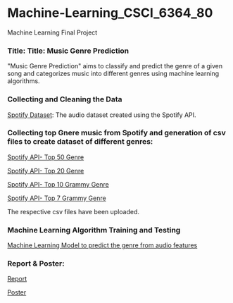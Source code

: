 # Machine-Learning_CSCI_6364_80
Machine Learning Final Project
### Title: Title: Music Genre Prediction

"Music Genre Prediction" aims to classify and predict the genre of a given song and categorizes music into different genres using machine learning algorithms. 

### Collecting and Cleaning the Data
[Spotify Dataset](https://github.com/Reeya123/Machine-Learning_CSCI_6364_80/blob/main/SpotipyAPI.ipynb): The audio dataset created using the Spotify API. 

### Collecting top Gnere music from Spotify and generation of csv files to create dataset of different genres:
[Spotify API- Top 50 Genre](https://github.com/Reeya123/Machine-Learning_CSCI_6364_80/blob/main/SpotifyAPI_Top50Genre.ipynb)

[Spotify API- Top 20 Genre](https://github.com/Reeya123/Machine-Learning_CSCI_6364_80/blob/main/SpotifyAPI_Top20Genre.ipynb)

[Spotify API- Top 10 Grammy Genre](https://github.com/Reeya123/Machine-Learning_CSCI_6364_80/blob/main/SpotifyAPI_Top10GrammyGenre.ipynb)

[Spotify API- Top 7 Grammy Genre](https://github.com/Reeya123/Machine-Learning_CSCI_6364_80/blob/main/SpotifyAPI_Top7GrammyGenre.ipynb)

The respective csv files have been uploaded.

### Machine Learning Algorithm Training and Testing
[Machine Learning Model to predict the genre from audio features](https://github.com/Reeya123/Machine-Learning_CSCI_6364_80/blob/main/Music%20Genre%20Prediction.ipynb)

### Report & Poster:
[Report](https://github.com/Reeya123/Machine-Learning_CSCI_6364_80/blob/main/Music%20Genre%20Prediction-%20Report.pdf)

[Poster](https://github.com/Reeya123/Machine-Learning_CSCI_6364_80/blob/main/Project%20Poster.pdf)

